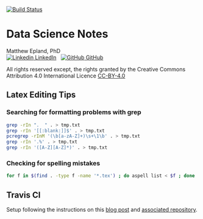 [![Build Status](https://travis-ci.org/mepland/data_science_notes.svg?branch=master)](https://travis-ci.org/mepland/data_science_notes)
# Data Science Notes

Matthew Epland, PhD  
[![Linkedin](https://i.stack.imgur.com/gVE0j.png) LinkedIn](https://www.linkedin.com/in/matthew-epland/)
&nbsp;
[![GitHub](https://i.stack.imgur.com/tskMh.png) GitHub](https://github.com/mepland)  

All rights reserved except, the rights granted by the Creative Commons Attribution 4.0 International Licence [CC-BY-4.0](https://creativecommons.org/licenses/by/4.0/)  

## Latex Editing Tips


### Searching for formatting problems with grep
```bash
grep -rIn ".  " . > tmp.txt
grep -rIn '[[:blank:]]$' . > tmp.txt
pcregrep -rInM '(\b[a-zA-Z]+)\s+\1\b' . > tmp.txt
grep -rIn '.%' . > tmp.txt
grep -rIn '([A-Z][A-Z]*)' . > tmp.txt
```

### Checking for spelling mistakes  
```bash
for f in $(find . -type f -name '*.tex') ; do aspell list < $f ; done | sort | uniq > tmp.txt
```

## Travis CI
Setup following the instructions on this [blog post](https://harshjv.com/blog/setup-latex-pdf-build-using-travis-ci/) and [associated repository](https://github.com/harshjv/travis-ci-latex-pdf).
